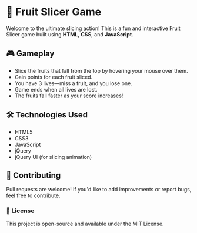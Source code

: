 # 🍉 Fruit Slicer Game

Welcome to the ultimate slicing action! This is a fun and interactive Fruit Slicer game built using **HTML**, **CSS**, and **JavaScript**.

## 🎮 Gameplay

- Slice the fruits that fall from the top by hovering your mouse over them.
- Gain points for each fruit sliced.
- You have 3 lives—miss a fruit, and you lose one.
- Game ends when all lives are lost.
- The fruits fall faster as your score increases!

## 🛠️ Technologies Used

- HTML5
- CSS3
- JavaScript
- jQuery
- jQuery UI (for slicing animation)

## 🤝 Contributing

Pull requests are welcome! If you'd like to add improvements or report bugs, feel free to contribute.

### 📜 License
This project is open-source and available under the MIT License.
